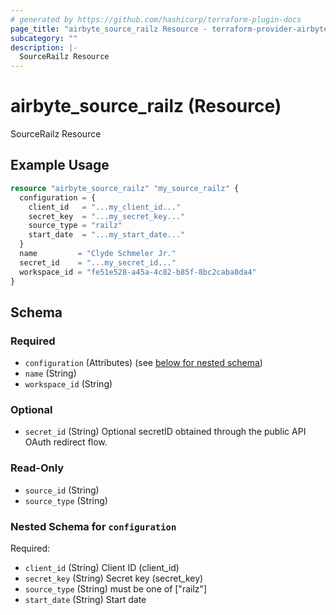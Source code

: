 ```yaml
---
# generated by https://github.com/hashicorp/terraform-plugin-docs
page_title: "airbyte_source_railz Resource - terraform-provider-airbyte"
subcategory: ""
description: |-
  SourceRailz Resource
---
```


# airbyte_source_railz (Resource)

SourceRailz Resource

## Example Usage

```terraform
resource "airbyte_source_railz" "my_source_railz" {
  configuration = {
    client_id   = "...my_client_id..."
    secret_key  = "...my_secret_key..."
    source_type = "railz"
    start_date  = "...my_start_date..."
  }
  name         = "Clyde Schmeler Jr."
  secret_id    = "...my_secret_id..."
  workspace_id = "fe51e528-a45a-4c82-b85f-8bc2caba8da4"
}
```

<!-- schema generated by tfplugindocs -->
## Schema

### Required

- `configuration` (Attributes) (see [below for nested schema](#nestedatt--configuration))
- `name` (String)
- `workspace_id` (String)

### Optional

- `secret_id` (String) Optional secretID obtained through the public API OAuth redirect flow.

### Read-Only

- `source_id` (String)
- `source_type` (String)

<a id="nestedatt--configuration"></a>
### Nested Schema for `configuration`

Required:

- `client_id` (String) Client ID (client_id)
- `secret_key` (String) Secret key (secret_key)
- `source_type` (String) must be one of ["railz"]
- `start_date` (String) Start date


